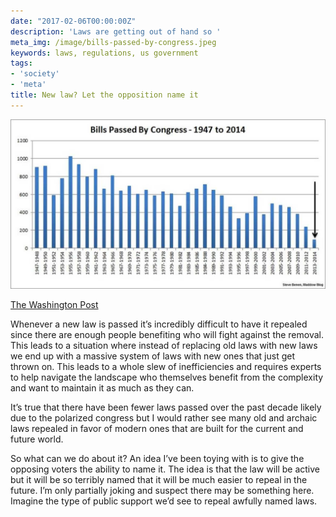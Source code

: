 ```yaml
---
date: "2017-02-06T00:00:00Z"
description: 'Laws are getting out of hand so '
meta_img: /image/bills-passed-by-congress.jpeg
keywords: laws, regulations, us government
tags:
- 'society'
- 'meta'
title: New law? Let the opposition name it
---
```



<div class="thumbnail">
    <img src="/image/bills-passed-by-congress.jpeg" alt="Team point density" data-width="1024" data-height="768" data-layout="responsive" />
    <p class="caption"><a href="https://www.washingtonpost.com/news/the-fix/wp/2014/04/10/president-obama-said-the-113th-congress-is-the-least-productive-ever-is-he-right/">The Washington Post</a></p>
</div>

Whenever a new law is passed it’s incredibly difficult to have it repealed since there are enough people benefiting who will fight against the removal. This leads to a situation where instead of replacing old laws with new laws we end up with a massive system of laws with new ones that just get thrown on. This leads to a whole slew of inefficiencies and requires experts to help navigate the landscape who themselves benefit from the complexity and want to maintain it as much as they can.

It’s true that there have been fewer laws passed over the past decade likely due to the polarized congress but I would rather see many old and archaic laws repealed in favor of modern ones that are built for the current and future world.

So what can we do about it? An idea I’ve been toying with is to give the opposing voters the ability to name it. The idea is that the law will be active but it will be so terribly named that it will be much easier to repeal in the future. I’m only partially joking and suspect there may be something here. Imagine the type of public support we’d see to repeal awfully named laws.
